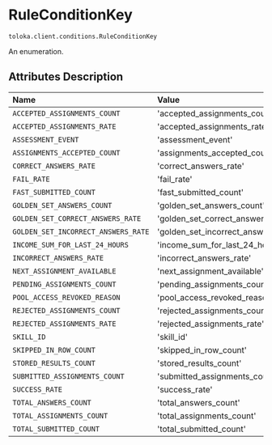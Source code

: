 # RuleConditionKey
`toloka.client.conditions.RuleConditionKey`

An enumeration.

## Attributes Description

| Name | Value | Description |
| :------| :-----------| :----------| 
`ACCEPTED_ASSIGNMENTS_COUNT`|'accepted_assignments_count'|<p></p>
`ACCEPTED_ASSIGNMENTS_RATE`|'accepted_assignments_rate'|<p></p>
`ASSESSMENT_EVENT`|'assessment_event'|<p></p>
`ASSIGNMENTS_ACCEPTED_COUNT`|'assignments_accepted_count'|<p></p>
`CORRECT_ANSWERS_RATE`|'correct_answers_rate'|<p></p>
`FAIL_RATE`|'fail_rate'|<p></p>
`FAST_SUBMITTED_COUNT`|'fast_submitted_count'|<p></p>
`GOLDEN_SET_ANSWERS_COUNT`|'golden_set_answers_count'|<p></p>
`GOLDEN_SET_CORRECT_ANSWERS_RATE`|'golden_set_correct_answers_rate'|<p></p>
`GOLDEN_SET_INCORRECT_ANSWERS_RATE`|'golden_set_incorrect_answers_rate'|<p></p>
`INCOME_SUM_FOR_LAST_24_HOURS`|'income_sum_for_last_24_hours'|<p></p>
`INCORRECT_ANSWERS_RATE`|'incorrect_answers_rate'|<p></p>
`NEXT_ASSIGNMENT_AVAILABLE`|'next_assignment_available'|<p></p>
`PENDING_ASSIGNMENTS_COUNT`|'pending_assignments_count'|<p></p>
`POOL_ACCESS_REVOKED_REASON`|'pool_access_revoked_reason'|<p></p>
`REJECTED_ASSIGNMENTS_COUNT`|'rejected_assignments_count'|<p></p>
`REJECTED_ASSIGNMENTS_RATE`|'rejected_assignments_rate'|<p></p>
`SKILL_ID`|'skill_id'|<p></p>
`SKIPPED_IN_ROW_COUNT`|'skipped_in_row_count'|<p></p>
`STORED_RESULTS_COUNT`|'stored_results_count'|<p></p>
`SUBMITTED_ASSIGNMENTS_COUNT`|'submitted_assignments_count'|<p></p>
`SUCCESS_RATE`|'success_rate'|<p></p>
`TOTAL_ANSWERS_COUNT`|'total_answers_count'|<p></p>
`TOTAL_ASSIGNMENTS_COUNT`|'total_assignments_count'|<p></p>
`TOTAL_SUBMITTED_COUNT`|'total_submitted_count'|<p></p>
